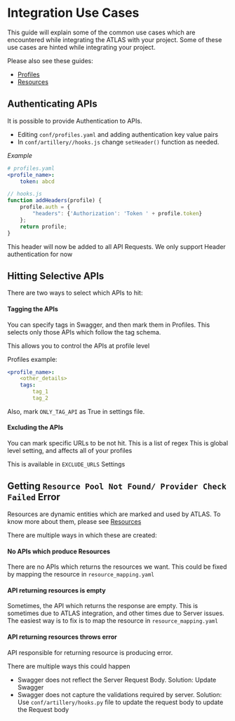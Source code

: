 Integration Use Cases
=====================

This guide will explain some of the common use cases which are encountered while integrating the ATLAS with your project.
Some of these use cases are hinted while integrating your project.

Please also see these guides:
- [Profiles](profiles.md)
- [Resources](resources.md)


Authenticating APIs
-------------------

It is possible to provide Authentication to APIs.

- Editing `conf/profiles.yaml` and adding authentication key value pairs
- In `conf/artillery//hooks.js` change `setHeader()` function as needed.

*Example*
```yaml
# profiles.yaml
<profile_name>:
    token: abcd
```

```js
// hooks.js
function addHeaders(profile) {
    profile.auth = {
        "headers": {'Authorization': 'Token ' + profile.token}
    };
    return profile;
}
```

This header will now be added to all API Requests. We only support Header authentication for now


Hitting Selective APIs
----------------------

There are two ways to select which APIs to hit:

#### Tagging the APIs

You can specify tags in Swagger, and then mark them in Profiles.
This selects only those APIs which follow the tag schema.

This allows you to control the APIs at profile level

Profiles example:
```yaml
<profile_name>:
    <other_details>
    tags:
        tag_1
        tag_2
```

Also, mark `ONLY_TAG_API` as True in settings file.

#### Excluding the APIs

You can mark specific URLs to be not hit. This is a list of regex
This is global level setting, and affects all of your profiles

This is available in `EXCLUDE_URLS` Settings


Getting `Resource Pool Not Found/ Provider Check Failed` Error
--------------------------------------------------------------

Resources are dynamic entities which are marked and used by ATLAS.
To know more about them, please see [Resources](resources.md)

There are multiple ways in which these are created:

#### No APIs which produce Resources

There are no APIs which returns the resources we want.
This could be fixed by mapping the resource in `resource_mapping.yaml`

#### API returning resources is empty

Sometimes, the API which returns the response are empty.
This is sometimes due to ATLAS integration, and other times due to Server issues.
The easiest way is to fix is to map the resource in `resource_mapping.yaml`

#### API returning resources throws error

API responsible for returning resource is producing error.

There are multiple ways this could happen
- Swagger does not reflect the Server Request Body. Solution: Update Swagger
- Swagger does not capture the validations required by server.
Solution: Use `conf/artillery/hooks.py` file to update the request body to update the Request body
